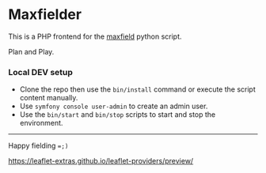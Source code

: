 # Maxfielder

This is a PHP frontend for the [maxfield](https://github.com/tvwenger/maxfield) python script.

Plan and Play.

### Local DEV setup

* Clone the repo then use the `bin/install` command or execute the script content manually.
* Use `symfony console user-admin` to create an admin user.
* Use the `bin/start` and `bin/stop` scripts to start and stop the environment.

----

Happy fielding `=;)`

https://leaflet-extras.github.io/leaflet-providers/preview/
